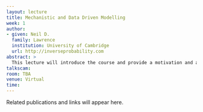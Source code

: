 ```yaml
---
layout: lecture
title: Mechanistic and Data Driven Modelling
week: 1
author:
- given: Neil D.
  family: Lawrence
  institution: University of Cambridge
  url: http://inverseprobability.com
abstract: >
  This lecture will introduce the course and provide a motivation and a historical account to machine learning. It will further detail the special challenges associated with the application of machine learning to physical systems. We will also outline the objectives of the course and how it will be structured over the term.
talkscam:
room: TBA
venue: Virtual
time:
---
```


Related publications and links will appear here.
